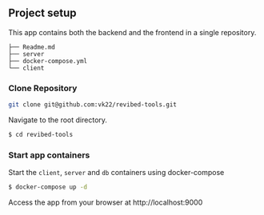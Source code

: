 ## Project setup
This app contains both the backend and the frontend in a single repository.
```	
├── Readme.md
├── server
├── docker-compose.yml
└── client
```

### Clone Repository

```bash
git clone git@github.com:vk22/revibed-tools.git

```

Navigate to the root directory.

```bash
$ cd revibed-tools
```
### Start app containers

Start the `client`, `server` and `db` containers using docker-compose

```	bash
$ docker-compose up -d 
```
Access the app from your browser at http://localhost:9000